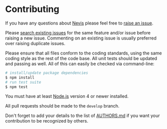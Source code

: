 # Contributing

If you have any questions about [Nevis](https://github.com/NotNinja/nevis) please feel free to
[raise an issue](https://github.com/NotNinja/nevis/issues/new).

Please [search existing issues](https://github.com/NotNinja/nevis/issues) for the same feature and/or issue before
raising a new issue. Commenting on an existing issue is usually preferred over raising duplicate issues.

Please ensure that all files conform to the coding standards, using the same coding style as the rest of the code base.
All unit tests should be updated and passing as well. All of this can easily be checked via command-line:

``` bash
# install/update package dependencies
$ npm install
# run test suite
$ npm test
```

You must have at least [Node.js](https://nodejs.org) version 4 or newer installed.

All pull requests should be made to the `develop` branch.

Don't forget to add your details to the list of
[AUTHORS.md](https://github.com/NotNinja/nevis/blob/master/AUTHORS.md) if you want your contribution to be recognized by
others.

